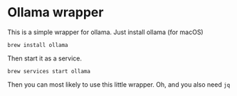 # Ollama wrapper

This is a simple wrapper for ollama. Just install ollama (for macOS)

```
brew install ollama
```

Then start it as a service.

```
brew services start ollama
```

Then you can most likely to use this little wrapper. Oh, and you also need `jq`


